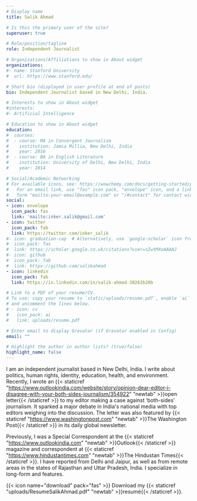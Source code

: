 ```yaml
---
# Display name
title: Salik Ahmad

# Is this the primary user of the site?
superuser: true

# Role/position/tagline
role: Independent Journalist

# Organizations/Affiliations to show in About widget
organizations:
#- name: Stanford University
#  url: https://www.stanford.edu/

# Short bio (displayed in user profile at end of posts)
bio: Independent Journalist based in New Delhi, India.

# Interests to show in About widget
#interests:
#- Artificial Intelligence

# Education to show in About widget
education:
#  courses:
#  - course: MA in Convergent Journalism
#    institution: Jamia Millia, New Delhi, India
#    year: 2016
#  - course: BA in English Literature
#    institution: University of Delhi, New Delhi, India
#    year: 2014

# Social/Academic Networking
# For available icons, see: https://wowchemy.com/docs/getting-started/page-builder/#icons
#   For an email link, use "fas" icon pack, "envelope" icon, and a link in the
#   form "mailto:your-email@example.com" or "/#contact" for contact widget.
social:
- icon: envelope
  icon_pack: fas
  link: 'mailto:inker.salik@gmail.com'
- icon: twitter
  icon_pack: fab
  link: https://twitter.com/inker_salik
#- icon: graduation-cap  # Alternatively, use `google-scholar` icon from `ai` icon pack
#  icon_pack: fas
#  link: https://scholar.google.co.uk/citations?user=sIwtMXoAAAAJ
#- icon: github
#  icon_pack: fab
#  link: https://github.com/salikahmad
- icon: linkedin
  icon_pack: fab
  link: https://in.linkedin.com/in/salik-ahmad-38262b20b

# Link to a PDF of your resume/CV.
# To use: copy your resume to `static/uploads/resume.pdf`, enable `ai` icons in `params.toml`, 
# and uncomment the lines below.
# - icon: cv
#   icon_pack: ai
#   link: uploads/resume.pdf

# Enter email to display Gravatar (if Gravatar enabled in Config)
email: ""

# Highlight the author in author lists? (true/false)
highlight_name: false
---
```


I am an independent journalist based in New Delhi, India. I write about politics, human rights, identity, education, health, and environment. Recently, I wrote an {{< staticref "https://www.outlookindia.com/website/story/opinion-dear-editor-i-disagree-with-your-both-sides-journalism/354922" "newtab" >}}open letter{{< /staticref >}} to my editor making a case against ‘both-sides’ journalism. It sparked a major debate in India's national media with top editors weighing into the discussion. The letter was also featured by {{< staticref "https://www.washingtonpost.com" "newtab" >}}The Washington Post{{< /staticref >}} in its daily global newsletter. 

Previously, I was a Special Correspondent at the {{< staticref "https://www.outlookindia.com" "newtab" >}}Outlook{{< /staticref >}} magazine and correspondent at {{< staticref "https://www.hindustantimes.com" "newtab" >}}The Hindustan Times{{< /staticref >}}. I have reported from Delhi and Jaipur, as well as from remote areas in the states of Rajasthan and Uttar Pradesh, India. I specialize in long-form and features.

{{< icon name="download" pack="fas" >}} Download my {{< staticref "uploads/ResumeSalikAhmad.pdf" "newtab" >}}resumé{{< /staticref >}}.


